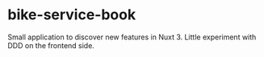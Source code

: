 # bike-service-book

Small application to discover new features in Nuxt 3. Little experiment with DDD on the frontend side.
